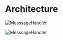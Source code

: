 # Architecture

![MesssageHandler](/documentation/images/architecture-iot.png)

![MesssageHandler](/documentation/images/architecture-business.png)